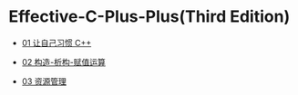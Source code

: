 # Effective-C-Plus-Plus(Third Edition)

* [01 让自己习惯 C++](https://github.com/steveLauwh/Effective-C-Plus-Plus/blob/master/01%20%E8%AE%A9%E8%87%AA%E5%B7%B1%E4%B9%A0%E6%83%AFC%2B%2B.md)

* [02 构造-析构-赋值运算](https://github.com/steveLauwh/Effective-C-Plus-Plus/blob/master/02%20%E6%9E%84%E9%80%A0-%E6%9E%90%E6%9E%84-%E8%B5%8B%E5%80%BC%E8%BF%90%E7%AE%97.md)

* [03 资源管理](https://github.com/steveLauwh/Effective-C-Plus-Plus/blob/master/03%20%E8%B5%84%E6%BA%90%E7%AE%A1%E7%90%86.md)

